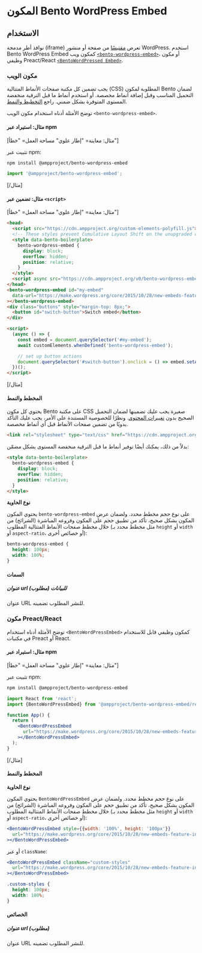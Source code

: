 # المكون Bento WordPress Embed

## الاستخدام

نوافذ أطر مدمجة (iframe) تعرض [مقتبسًا](https://make.wordpress.org/core/2015/10/28/new-embeds-feature-in-wordpress-4-4/) من صفحة أو منشور WordPress. استخدم Bento WordPress Embed كمكون ويب [`<bento-wordpress-embed>`](#web-component)، أو مكون وظيفي Preact/React [`<BentoWordPressed Embed>`](#preactreact-component).

### مكون الويب

يجب تضمين كل مكتبة صفحات الأنماط المتتالية (CSS) المطلوبة لمكون Bento لضمان التحميل المناسب وقبل إضافة أنماط مخصصة. أو استخدم أنماط ما قبل الترقية منخفضة المستوى المتوفرة بشكل ضمني. راجع [التخطيط والنمط](#layout-and-style).

توضح الأمثلة أدناه استخدام مكون الويب `<bento-wordpress-embed>`.

#### مثال: استيراد عبر npm

[مثال: معاينة= "إطار علوي" مساحة العمل= "خطأ"]

تثبيت عبر npm:

```sh
npm install @ampproject/bento-wordpress-embed
```

```javascript
import '@ampproject/bento-wordpress-embed';
```

[/مثال]

#### مثال: تضمين عبر `<script>`

[مثال: معاينة= "إطار علوي" مساحة العمل= "خطأ"]

```html
<head>
  <script src="https://cdn.ampproject.org/custom-elements-polyfill.js"></script>
  <!-- These styles prevent Cumulative Layout Shift on the unupgraded custom element -->
  <style data-bento-boilerplate>
    bento-wordpress-embed {
      display: block;
      overflow: hidden;
      position: relative;
    }
  </style>
  <script async src="https://cdn.ampproject.org/v0/bento-wordpress-embed-1.0.js"></script>
</head>
<bento-wordpress-embed id="my-embed"
  data-url="https://make.wordpress.org/core/2015/10/28/new-embeds-feature-in-wordpress-4-4/"
></bento-wordpress-embed>
<div class="buttons" style="margin-top: 8px;">
  <button id="switch-button">Switch embed</button>
</div>

<script>
  (async () => {
    const embed = document.querySelector('#my-embed');
    await customElements.whenDefined('bento-wordpress-embed');

    // set up button actions
    document.querySelector('#switch-button').onclick = () => embed.setAttribute('data-url', 'https://make.wordpress.org/core/2021/09/09/core-editor-improvement-cascading-impact-of-improvements-to-featured-images/');
  })();
</script>
```

[/مثال]

#### المخطط والنمط

يحتوي كل مكون Bento على مكتبة CSS صغيرة يجب عليك تضمينها لضمان التحميل الصحيح بدون [تغييرات المحتوى](https://web.dev/cls/). ونظرًا للخصوصية المستندة على الأمر، يجب عليك التأكد يدويًا من تضمين صفحات الأنماط قبل أي أنماط مخصصة.

```html
<link rel="stylesheet" type="text/css" href="https://cdn.ampproject.org/v0/amp-wordpress-embed-1.0.css">
```

بدلاً من ذلك، يمكنك أيضًا توفير أنماط ما قبل الترقية منخفضة المستوى بشكل مضمّن:

```html
<style data-bento-boilerplate>
  bento-wordpress-embed {
    display: block;
    overflow: hidden;
    position: relative;
  }
</style>
```

**نوع الحاوية**

يحتوي المكون `bento-wordpress-embed` على نوع حجم مخطط محدد. ولضمان عرض المكون بشكل صحيح، تأكد من تطبيق حجم على المكون وفروعه المباشرة (الشرائح) من خلال مخطط صفحات الأنماط المتتالية المطلوب (مثل مخطط محدد بـ `height` أو `width` أو `aspect-ratio`، أو خصائص أخرى):

```css
bento-wordpress-embed {
  height: 100px;
  width: 100%;
}
```

#### السمات

##### عنوان url للبيانات (مطلوب)

عنوان URL للنشر المطلوب تضمينه.

### مكون Preact/React

توضح الأمثلة أدناه استخدام `<BentoWordPressEmbed>` كمكون وظيفي قابل للاستخدام في مكتبات Preact أو React.

#### مثال: استيراد عبر npm

[مثال: معاينة= "إطار علوي" مساحة العمل= "خطأ"]

تثبيت عبر npm:

```sh
npm install @ampproject/bento-wordpress-embed
```

```jsx
import React from 'react';
import {BentoWordPressEmbed} from '@ampproject/bento-wordpress-embed/react';

function App() {
  return (
    <BentoWordPressEmbed
      url="https://make.wordpress.org/core/2015/10/28/new-embeds-feature-in-wordpress-4-4/"
    ></BentoWordPressEmbed>
  );
}
```

[/مثال]

#### المخطط والنمط

**نوع الحاوية**

يحتوي المكون `BentoWordPressEmbed` على نوع حجم مخطط محدد. ولضمان عرض المكون بشكل صحيح، تأكد من تطبيق حجم على المكون وفروعه المباشرة (الشرائح) من خلال مخطط صفحات الأنماط المتتالية المطلوب (مثل مخطط محدد بـ `height` أو `width` أو `aspect-ratio`، أو خصائص أخرى):

```jsx
<BentoWordPressEmbed style={{width: '100%', height: '100px'}}
  url="https://make.wordpress.org/core/2015/10/28/new-embeds-feature-in-wordpress-4-4/"
></BentoWordPressEmbed>
```

أو عبر `className`:

```jsx
<BentoWordPressEmbed className="custom-styles"
  url="https://make.wordpress.org/core/2015/10/28/new-embeds-feature-in-wordpress-4-4/"
></BentoWordPressEmbed>
```

```css
.custom-styles {
  height: 100px;
  width: 100%;
}
```

#### الخصائص

##### عنوان url (مطلوب)

عنوان URL للنشر المطلوب تضمينه.
